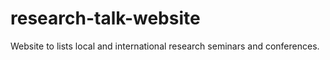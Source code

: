 # research-talk-website
Website to lists local and international research seminars and conferences.
